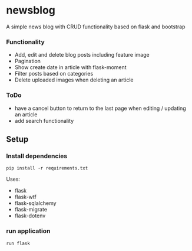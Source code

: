 # newsblog
A simple news blog with CRUD functionality based on flask and bootstrap

### Functionality
* Add, edit and delete blog posts including feature image
* Pagination
* Show create date in article with flask-moment
* Filter posts based on categories
* Delete uploaded images when deleting an article

### ToDo
* have a cancel button to return to the last page when editing / updating an article
* add search functionality

## Setup

### Install dependencies
```
pip install -r requirements.txt
```

Uses:
- flask
- flask-wtf
- flask-sqlalchemy
- flask-migrate
- flask-dotenv

### run application
```
run flask
```

